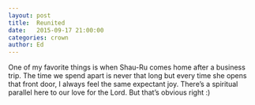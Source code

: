 ```yaml
---
layout: post
title:  Reunited
date:   2015-09-17 21:00:00
categories: crown
author: Ed
---
```


One of my favorite things is when Shau-Ru comes home after a business trip. The time we spend apart is never that long but every time she opens that front door, I always feel the same expectant joy. There’s a spiritual parallel here to our love for the Lord. But that’s obvious right :)
